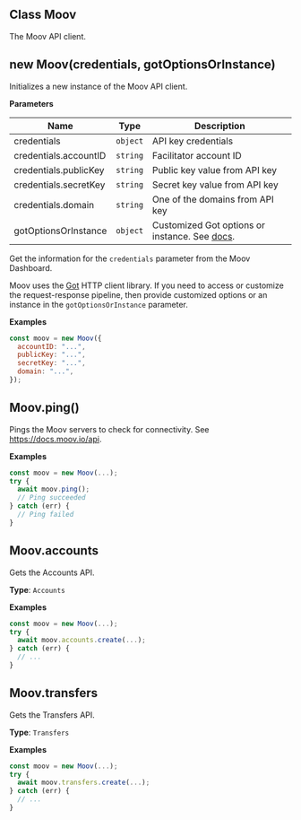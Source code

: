 ## Class Moov

The Moov API client.

## new Moov(credentials, gotOptionsOrInstance)

Initializes a new instance of the Moov API client.

**Parameters**

| Name | Type | Description |
| ---- | ---- | ----------- |
| credentials | `object` | API key credentials |
| credentials.accountID | `string` | Facilitator account ID |
| credentials.publicKey | `string` | Public key value from API key |
| credentials.secretKey | `string` | Secret key value from API key |
| credentials.domain | `string` | One of the domains from API key |
| gotOptionsOrInstance | `object` | Customized Got options or instance. See [docs](https://github.com/sindresorhus/got). |


Get the information for the `credentials` parameter from the Moov
Dashboard.

Moov uses the [Got](https://github.com/sindresorhus/got) HTTP client
library. If you need to access or customize the request-response pipeline,
then provide customized options or an instance in the
`gotOptionsOrInstance` parameter.

**Examples**

```javascript
const moov = new Moov({
  accountID: "...",
  publicKey: "...",
  secretKey: "...",
  domain: "...",
});
```


## Moov.ping()
Pings the Moov servers to check for connectivity.
See https://docs.moov.io/api.





**Examples**

```javascript
const moov = new Moov(...);
try {
  await moov.ping();
  // Ping succeeded
} catch (err) {
  // Ping failed
}
```


## Moov.accounts

Gets the Accounts API.

**Type**: `Accounts`

 

**Examples**

```javascript
const moov = new Moov(...);
try {
  await moov.accounts.create(...);
} catch (err) {
  // ...
}
```

## Moov.transfers

Gets the Transfers API.

**Type**: `Transfers`

 

**Examples**

```javascript
const moov = new Moov(...);
try {
  await moov.transfers.create(...);
} catch (err) {
  // ...
}
```




